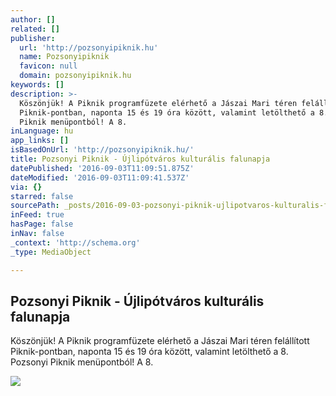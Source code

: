```yaml
---
author: []
related: []
publisher:
  url: 'http://pozsonyipiknik.hu'
  name: Pozsonyipiknik
  favicon: null
  domain: pozsonyipiknik.hu
keywords: []
description: >-
  Köszönjük! A Piknik programfüzete elérhető a Jászai Mari téren felállított
  Piknik-pontban, naponta 15 és 19 óra között, valamint letölthető a 8. Pozsonyi
  Piknik menüpontból! A 8.
inLanguage: hu
app_links: []
isBasedOnUrl: 'http://pozsonyipiknik.hu/'
title: Pozsonyi Piknik - Újlipótváros kulturális falunapja
datePublished: '2016-09-03T11:09:51.875Z'
dateModified: '2016-09-03T11:09:41.537Z'
via: {}
starred: false
sourcePath: _posts/2016-09-03-pozsonyi-piknik-ujlipotvaros-kulturalis-falunapja.md
inFeed: true
hasPage: false
inNav: false
_context: 'http://schema.org'
_type: MediaObject

---
```

<article style=""><h1>Pozsonyi Piknik - Újlipótváros kulturális falunapja</h1><p>Köszönjük! A Piknik programfüzete elérhető a Jászai Mari téren felállított Piknik-pontban, naponta 15 és 19 óra között, valamint letölthető a 8. Pozsonyi Piknik menüpontból! A 8.</p><img src="http://pozsonyipiknik.hu/wp-content/uploads/2016/08/radnoti-120x190-jav.jpg" /></article>